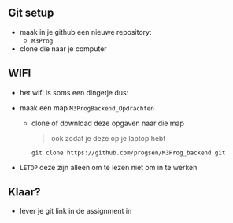 ## Git setup


- maak in je github een nieuwe repository:
    - `M3Prog`
- clone die naar je computer


## WIFI

- het wifi is soms een dingetje dus:
- maak een map `M3ProgBackend_Opdrachten`

    - clone of download deze opgaven naar die map
        > ook zodat je deze op je laptop hebt
        
        ```
        git clone https://github.com/progsen/M3Prog_backend.git
        ```
- `LETOP` deze zijn alleen om te lezen niet om in te werken

## Klaar?
- lever je git link in de assignment in
